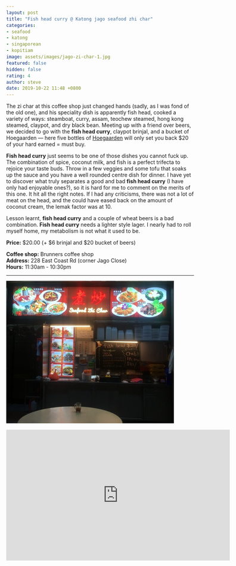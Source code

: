```yaml
---
layout: post
title: "Fish head curry @ Katong jago seafood zhi char"
categories:
- seafood
- katong
- singaporean
- kopitiam
image: assets/images/jago-zi-char-1.jpg
featured: false
hidden: false
rating: 4
author: steve
date: 2019-10-22 11:48 +0800
---
```

The zi char at this coffee shop just changed hands (sadly, as I was fond of the old one), and his speciality dish is apparently fish head, cooked a variety of ways: steamboat, curry, assam, teochew steamed, hong kong steamed, claypot, and dry black bean. Meeting up with a friend over beers, we decided to go with the **fish head curry**, claypot brinjal, and a bucket of Hoegaarden — here five bottles of [Hoegaarden](https://beerandbrewing.com/review/hoegaarden-wit-blanche/) will only set you back $20 of your hard earned = must buy.

**Fish head curry** just seems to be one of those dishes you cannot fuck up. The combination of spice, coconut milk, and fish is a perfect trifecta to rejoice your taste buds. Throw in a few veggies and some tofu that soaks up the sauce and you have a well rounded centre dish for dinner. I have yet to discover what truly separates a good and bad **fish head curry** (I have only had enjoyable ones?), so it is hard for me to comment on the merits of this one. It hit all the right notes. If I had any criticisms, there was not a lot of meat on the head, and the could have eased back on the amount of coconut cream, the lemak factor was at 10.

Lesson learnt, **fish head curry** and a couple of wheat beers is a bad combination. **Fish head curry** needs a lighter style lager. I nearly had to roll myself home, my metabolism is not what it used to be.

**Price:** $20.00 (+ $6 brinjal and $20 bucket of beers)

**Coffee shop:** Brunners coffee shop  
**Address:** 228 East Coast Rd (corner Jago Close)  
**Hours:** 11:30am - 10:30pm  

***  

![Katong jago seafood zhi char](/assets/images/jago-zi-char-2.jpg "Katong jago seafood zhi char")

<iframe src="https://www.google.com/maps/embed?pb=!1m18!1m12!1m3!1d3988.7794601923756!2d103.90540321421255!3d1.3075220990463587!2m3!1f0!2f0!3f0!3m2!1i1024!2i768!4f13.1!3m3!1m2!1s0x31da180cb49f7da1%3A0x9a27afd271b9961f!2sBrunners%20Coffeeshop!5e0!3m2!1sen!2ssg!4v1571715947289!5m2!1sen!2ssg" width="600" height="350" frameborder="0" style="border:0;" allowfullscreen=""></iframe>